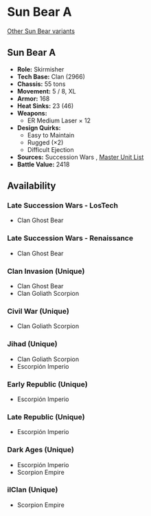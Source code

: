 # Sun Bear A 

[Other Sun Bear variants](../sun_bear.md) 

## Sun Bear A 

- **Role:** Skirmisher 
- **Tech Base:** Clan (2966) 
- **Chassis:** 55 tons 
- **Movement:** 5 / 8, XL 
- **Armor:** 168 
- **Heat Sinks:** 23 (46) 
- **Weapons:** 
  - ER Medium Laser × 12 
- **Design Quirks:** 
  - Easy to Maintain 
  - Rugged (×2) 
  - Difficult Ejection 
- **Sources:** Succession Wars , [Master Unit List](http://masterunitlist.info/Unit/Details/7624) 
- **Battle Value:** 2418 

## Availability 

### Late Succession Wars - LosTech 

- Clan Ghost Bear 

### Late Succession Wars - Renaissance 

- Clan Ghost Bear 

### Clan Invasion (Unique) 

- Clan Ghost Bear 
- Clan Goliath Scorpion 

### Civil War (Unique) 

- Clan Goliath Scorpion 

### Jihad (Unique) 

- Clan Goliath Scorpion 
- Escorpión Imperio 

### Early Republic (Unique) 

- Escorpión Imperio 

### Late Republic (Unique) 

- Escorpión Imperio 

### Dark Ages (Unique) 

- Escorpión Imperio 
- Scorpion Empire 

### ilClan (Unique) 

- Scorpion Empire 


